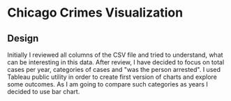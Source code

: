 # Chicago Crimes Visualization

## Design
Initially I reviewed all columns of the CSV file and tried to understand, what can be interesting in this data. After review, I have decided to focus on total cases per year, categories of cases and "was the person arrested". I used Tableau public utility in order to create first version of charts and explore some outcomes. As I am going to compare such categories as years I decided to use bar chart.